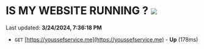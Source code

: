 # IS MY WEBSITE RUNNING ? [![](https://img.shields.io/static/v1?label=Sponsor&message=%E2%9D%A4&logo=GitHub&color=%23fe8e86)](https://github.com/sponsors/<username>)

Last updated: **3/24/2024, 7:36:18 PM**

- `GET` [https://youssefservice.me](https://youssefservice.me) - **Up** (178ms)
